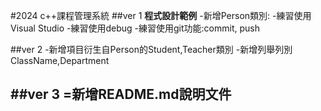 #2024 c++課程管理系統
##ver 1
**程式設計範例**
-新增Person類別:
-練習使用Visual Studio
-練習使用debug
-練習使用git功能:commit, push

##ver 2
-新增項目衍生自Person的Student,Teacher類別
-新增列舉列別ClassName,Department

##ver 3
=新增README.md說明文件
-


